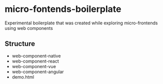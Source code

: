 # micro-fontends-boilerplate
Experimental boilerplate that was created while exploring micro-frontends using web components

## Structure
 - web-component-native
 - web-component-react
 - web-component-vue
 - web-component-angular
 - demo.html

